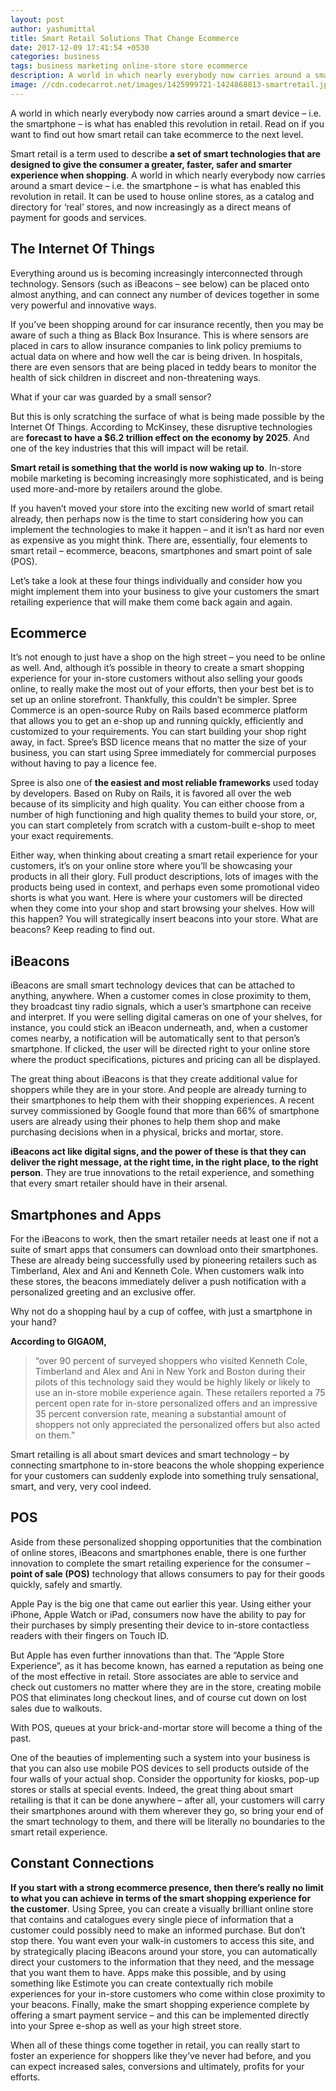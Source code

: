 ```yaml
---
layout: post
author: yashumittal
title: Smart Retail Solutions That Change Ecommerce
date: 2017-12-09 17:41:54 +0530
categories: business
tags: business marketing online-store store ecommerce
description: A world in which nearly everybody now carries around a smart device – i.e. the smartphone – is what has enabled this revolution in retail. Read on if you want to find out how smart retail can take ecommerce to the next level.
image: //cdn.codecarrot.net/images/1425999721-1424868813-smartretail.jpg
---
```


A world in which nearly everybody now carries around a smart device – i.e. the smartphone – is what has enabled this revolution in retail. Read on if you want to find out how smart retail can take ecommerce to the next level.

Smart retail is a term used to describe **a set of smart technologies that are designed to give the consumer a greater, faster, safer and smarter experience when shopping**. A world in which nearly everybody now carries around a smart device – i.e. the smartphone – is what has enabled this revolution in retail. It can be used to house online stores, as a catalog and directory for ‘real’ stores, and now increasingly as a direct means of payment for goods and services.

## The Internet Of Things

Everything around us is becoming increasingly interconnected through technology. Sensors (such as iBeacons – see below) can be placed onto almost anything, and can connect any number of devices together in some very powerful and innovative ways.

If you’ve been shopping around for car insurance recently, then you may be aware of such a thing as Black Box Insurance. This is where sensors are placed in cars to allow insurance companies to link policy premiums to actual data on where and how well the car is being driven. In hospitals, there are even sensors that are being placed in teddy bears to monitor the health of sick children in discreet and non-threatening ways.

What if your car was guarded by a small sensor?

But this is only scratching the surface of what is being made possible by the Internet Of Things. According to McKinsey, these disruptive technologies are **forecast to have a $6.2 trillion effect on the economy by 2025**. And one of the key industries that this will impact will be retail.

**Smart retail is something that the world is now waking up to**. In-store mobile marketing is becoming increasingly more sophisticated, and is being used more-and-more by retailers around the globe.

If you haven’t moved your store into the exciting new world of smart retail already, then perhaps now is the time to start considering how you can implement the technologies to make it happen – and it isn’t as hard nor even as expensive as you might think. There are, essentially, four elements to smart retail – ecommerce, beacons, smartphones and smart point of sale (POS).

Let’s take a look at these four things individually and consider how you might implement them into your business to give your customers the smart retailing experience that will make them come back again and again.

## Ecommerce

It’s not enough to just have a shop on the high street – you need to be online as well. And, although it’s possible in theory to create a smart shopping experience for your in-store customers without also selling your goods online, to really make the most out of your efforts, then your best bet is to set up an online storefront. Thankfully, this couldn’t be simpler. Spree Commerce is an open-source Ruby on Rails based ecommerce platform that allows you to get an e-shop up and running quickly, efficiently and customized to your requirements. You can start building your shop right away, in fact. Spree’s BSD licence means that no matter the size of your business, you can start using Spree immediately for commercial purposes without having to pay a licence fee.

Spree is also one of **the easiest and most reliable frameworks** used today by developers. Based on Ruby on Rails, it is favored all over the web because of its simplicity and high quality. You can either choose from a number of high functioning and high quality themes to build your store, or, you can start completely from scratch with a custom-built e-shop to meet your exact requirements.

Either way, when thinking about creating a smart retail experience for your customers, it’s on your online store where you’ll be showcasing your products in all their glory. Full product descriptions, lots of images with the products being used in context, and perhaps even some promotional video shorts is what you want. Here is where your customers will be directed when they come into your shop and start browsing your shelves. How will this happen? You will strategically insert beacons into your store. What are beacons? Keep reading to find out.

## iBeacons

iBeacons are small smart technology devices that can be attached to anything, anywhere. When a customer comes in close proximity to them, they broadcast tiny radio signals, which a user’s smartphone can receive and interpret. If you were selling digital cameras on one of your shelves, for instance, you could stick an iBeacon underneath, and, when a customer comes nearby, a notification will be automatically sent to that person’s smartphone. If clicked, the user will be directed right to your online store where the product specifications, pictures and pricing can all be displayed.

The great thing about iBeacons is that they create additional value for shoppers while they are in your store. And people are already turning to their smartphones to help them with their shopping experiences. A recent survey commissioned by Google found that more than 66% of smartphone users are already using their phones to help them shop and make purchasing decisions when in a physical, bricks and mortar, store.

**iBeacons act like digital signs, and the power of these is that they can deliver the right message, at the right time, in the right place, to the right person**. They are true innovations to the retail experience, and something that every smart retailer should have in their arsenal.

## Smartphones and Apps

For the iBeacons to work, then the smart retailer needs at least one if not a suite of smart apps that consumers can download onto their smartphones. These are already being successfully used by pioneering retailers such as Timberland, Alex and Ani and Kenneth Cole. When customers walk into these stores, the beacons immediately deliver a push notification with a personalized greeting and an exclusive offer.

Why not do a shopping haul by a cup of coffee, with just a smartphone in your hand?

**According to GIGAOM,**

<blockquote>
“over 90 percent of surveyed shoppers who visited Kenneth Cole, Timberland and Alex and Ani in New York and Boston during their pilots of this technology said they would be highly likely or likely to use an in-store mobile experience again. These retailers reported a 75 percent open rate for in-store personalized offers and an impressive 35 percent conversion rate, meaning a substantial amount of shoppers not only appreciated the personalized offers but also acted on them.”
</blockquote>

Smart retailing is all about smart devices and smart technology – by connecting smartphone to in-store beacons the whole shopping experience for your customers can suddenly explode into something truly sensational, smart, and very, very cool indeed.

## POS

Aside from these personalized shopping opportunities that the combination of online stores, iBeacons and smartphones enable, there is one further innovation to complete the smart retailing experience for the consumer – **point of sale (POS)** technology that allows consumers to pay for their goods quickly, safely and smartly.

Apple Pay is the big one that came out earlier this year. Using either your iPhone, Apple Watch or iPad, consumers now have the ability to pay for their purchases by simply presenting their device to in-store contactless readers with their fingers on Touch ID.

But Apple has even further innovations than that. The “Apple Store Experience”, as it has become known, has earned a reputation as being one of the most effective in retail. Store associates are able to service and check out customers no matter where they are in the store, creating mobile POS that eliminates long checkout lines, and of course cut down on lost sales due to walkouts.

With POS, queues at your brick-and-mortar store will become a thing of the past.

One of the beauties of implementing such a system into your business is that you can also use mobile POS devices to sell products outside of the four walls of your actual shop. Consider the opportunity for kiosks, pop-up stores or stalls at special events. Indeed, the great thing about smart retailing is that it can be done anywhere – after all, your customers will carry their smartphones around with them wherever they go, so bring your end of the smart technology to them, and there will be literally no boundaries to the smart retail experience.

## Constant Connections

**If you start with a strong ecommerce presence, then there’s really no limit to what you can achieve in terms of the smart shopping experience for the customer**. Using Spree, you can create a visually brilliant online store that contains and catalogues every single piece of information that a customer could possibly need to make an informed purchase. But don’t stop there. You want even your walk-in customers to access this site, and by strategically placing iBeacons around your store, you can automatically direct your customers to the information that they need, and the message that you want them to have. Apps make this possible, and by using something like Estimote you can create contextually rich mobile experiences for your in-store customers who come within close proximity to your beacons. Finally, make the smart shopping experience complete by offering a smart payment service – and this can be implemented directly into your Spree e-shop as well as your high street store.

When all of these things come together in retail, you can really start to foster an experience for shoppers like they’ve never had before, and you can expect increased sales, conversions and ultimately, profits for your efforts.
